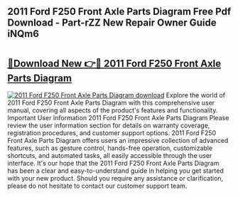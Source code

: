 ## 2011 Ford F250 Front Axle Parts Diagram Free Pdf Download - Part-rZZ New Repair Owner Guide iNQm6

# <h2><a href="http://dftklu.blite.top/?on=2011+Ford+F250+Front+Axle+Parts+Diagram">🔗Download New 👉🔴 2011 Ford F250 Front Axle Parts Diagram</a></h2>

[![2011 Ford F250 Front Axle Parts Diagram download](https://i.imgur.com/lujVjoI.png)](http://dftklu.blite.top/?on=2011+Ford+F250+Front+Axle+Parts+Diagram)
Explore the world of 2011 Ford F250 Front Axle Parts Diagram with this comprehensive user manual, covering all aspects of the product's features and functionality. Important User Information 2011 Ford F250 Front Axle Parts Diagram Please review the user information section for details on warranty coverage, registration procedures, and customer support options. 2011 Ford F250 Front Axle Parts Diagram offers users an impressive collection of advanced features, such as gesture control, hands-free operation, customizable shortcuts, and automated tasks, all easily accessible through the user interface. It's our hope that the 2011 Ford F250 Front Axle Parts Diagram has been a clear and easy-to-understand guide in helping you get started with your new product. Should you require any assistance or clarification, please do not hesitate to contact our customer support team.
